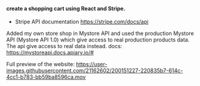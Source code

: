 #### create a shopping cart using React and Stripe.

- Stripe API documentation https://stripe.com/docs/api

Added my own store shop in Mystore API and used the production Mystore API (Mystore API 1.0) which give access to real production products data. The api give access to real data instead. docs: https://mystoreapi.docs.apiary.io/#



Full preview of the website:
https://user-images.githubusercontent.com/21162602/200151227-220835b7-614c-4cc1-b783-bb59ba8596ca.mov

